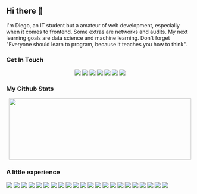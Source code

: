 ## Hi there 👋

I'm Diego, an IT student but a amateur of web development, especially when it comes to frontend. Some extras are networks and audits. My next learning goals are data science and machine learning. Don't forget "Everyone should learn to program, because it teaches you how to think".

### Get In Touch

<p align = "center">
  <a href="mailto:dsalas035@gmail.com?subject=[GitHub]%20🔥&body=Hi there!"><img src="https://img.shields.io/badge/e‑mail-D14836.svg?style=for-the-badge&logo=GMail&logoColor=white"/></a>
  <a href="https://www.linkedin.com/in/juan-diego-sj/"><img src="https://img.shields.io/badge/linkedin-0077B5.svg?style=for-the-badge&logo=linkedin&logoColor=white"/></a>
  <a href="https://medium.com/@diegosj"><img src="https://img.shields.io/badge/medium-%2312100E.svg?style=for-the-badge&logo=medium&logoColor=white"/></a>
  <a href="https://twitter.com/soydiegosj"><img src="https://img.shields.io/badge/twitter-1DA1F2.svg?style=for-the-badge&logo=twitter&logoColor=white"/></a>
  <a href="https://www.facebook.com/DiegoSalasJ"><img src="https://img.shields.io/badge/facebook-0d8eff.svg?style=for-the-badge&logo=facebook&logoColor=white"/></a>
  <a href="https://www.instagram.com/diegosalasj/"><img src="https://img.shields.io/badge/instagram-E4405F.svg?style=for-the-badge&logo=instagram&logoColor=white"/></a>
  <a href="https://api.whatsapp.com/send?phone=+527714152997"><img src="https://img.shields.io/badge/Whatsapp-49e605.svg?style=for-the-badge&logo=Whatsapp&logoColor=white"/></a>
</p>

### My Github Stats

<p align = "center">
  <img width="490" height="165" src="https://github-readme-stats.vercel.app/api?username=Diego-SJ&show_icons=true&hide_border=false&line_height=20&title_color=007bff&icon_color=00438a&show_owner=true"/>
</p>

### A little experience

<p>
    <img src="https://img.shields.io/badge/-Visual%20Studio%20Code-23A9F2?style=flat-square&logo=Visual%20Studio%20Code&logoColor=white"/>
    <img src="https://img.shields.io/badge/-Javascript-e1ac00?style=flat-square&logo=Javascript&logoColor=white"/>
    <img src="https://img.shields.io/badge/-Github-181717?style=flat-square&logo=GitHub&logoColor=white"/>
    <img src="https://img.shields.io/badge/-Git-F44D27?style=flat-square&logo=Git&logoColor=white"/>
    <img src="https://img.shields.io/badge/-NPM-CB3837?style=flat-square&logo=NPM&logoColor=white"/>
    <img src="https://img.shields.io/badge/-Apache-D22128?style=flat-square&logo=Apache&logoColor=white"/>
    <img src="https://img.shields.io/badge/-Trello-0079BF?style=flat-square&logo=Trello&logoColor=white"/>
    <img src="https://img.shields.io/badge/-Slack-E01563?style=flat-square&logo=Slack&logoColor=white"/>
    <img src="https://img.shields.io/badge/-Sketch-1ee100?style=flat-square&logo=Sketch&logoColor=white"/>
    <img src="https://img.shields.io/badge/-MySQL-F29111?style=flat-square&logo=MySQL&logoColor=white"/>
    <img src="https://img.shields.io/badge/-Insomnia-5849BE?style=flat-square&logo=Insomnia&logoColor=white"/>
    <img src="https://img.shields.io/badge/-Codeigniter-F55247?style=flat-square&logo=Codeigniter&logoColor=white"/>
    <img src="https://img.shields.io/badge/-ESLint-4B32C3?style=flat-square&logo=ESLint&logoColor=white"/>
    <img src="https://img.shields.io/badge/-HTML5-E34F26?style=flat-square&logo=HTML5&logoColor=white"/>
    <img src="https://img.shields.io/badge/-CSS3-1572B6?style=flat-square&logo=CSS3&logoColor=white"/>
    <img src="https://img.shields.io/badge/-Linux-00c687?style=flat-square&logo=Linux&logoColor=white"/>
    <img src="https://img.shields.io/badge/-Firebase-ffb700?style=flat-square&logo=Firebase&logoColor=white"/>
    <img src="https://img.shields.io/badge/-Docker-123F6D?style=flat-square&logo=Docker&logoColor=white"/>
    <img src="https://img.shields.io/badge/-Sass-c94cc1?style=flat-square&logo=Sass&logoColor=white"/>
    <img src="https://img.shields.io/badge/-Java-FF4366?style=flat-square&logo=Java&logoColor=white"/>
    <img src="https://img.shields.io/badge/-Adobe%20Photoshop-00a6ff?style=flat-square&logo=Adobe%20Photoshop&logoColor=white"/>
    <img src="https://img.shields.io/badge/-Adobe%20Xd-ff00b3?style=flat-square&logo=Adobe%20Xd&logoColor=white"/>
  </p>

<!--
**Diego-SJ/Diego-SJ** is a ✨ _special_ ✨ repository because its `README.md` (this file) appears on your GitHub profile.

Here are some ideas to get you started:

- 🔭 I’m currently working on ...
- 🌱 I’m currently learning ...
- 👯 I’m looking to collaborate on ...
- 🤔 I’m looking for help with ...
- 💬 Ask me about ...
- 📫 How to reach me: ...
- 😄 Pronouns: ...
- ⚡ Fun fact: ...
-->

